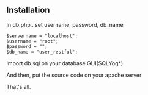 ## Installation

In db.php..
set username, password, db_name

    $servername = "localhost";
    $username = "root";
    $password = "";
    $db_name = "user_restful";


Import db.sql on your database GUI(SQLYog*)

And then, put the source code on your apache server

That's all.

